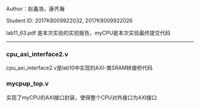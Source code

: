 Author：赵鑫浩，康齐瀚

Student ID: 2017K8009922032,  2017K8009922026

lab11_63.pdf 是本次实验的实验报告，myCPU是本次实验最终提交代码

---

### cpu_axi_interface2.v

cpu_axi_interface2.v是lab10中实现的AXI-类SRAM转接桥代码

### mycpup_top.v

实现了myCPU的AXI接口封装，使得整个CPU对外接口为AXI接口

